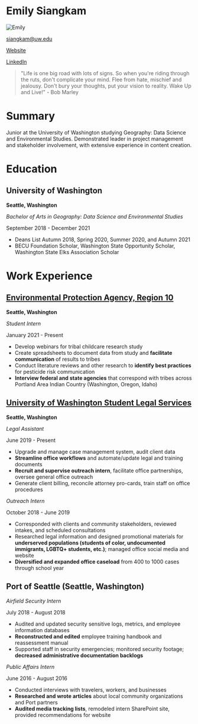 # Emily Siangkam

![Emily](https://siangkamemily.weebly.com/uploads/1/0/7/2/107294857/editor/34394246-1882782251764879-6537805200860643328-n.jpg?1592854801 "Emily")

siangkam@uw.edu

[Website](http://www.siangkamemily.weebly.com)

[LinkedIn](http://www.linkedin.com/in/emilysiangkam)

>"Life is one big road with lots of signs. So when you're riding through the ruts, don't complicate your mind. Flee from hate, mischief and jealousy. Don't bury your thoughts, put your vision to reality. Wake Up and Live!" - Bob Marley

# Summary

Junior at the University of Washington studying Geography: Data Science and Environmental Studies. Demonstrated leader in project management and stakeholder involvement, with extensive experience in content creation.

# Education

## University of Washington

**Seattle, Washington**

*Bachelor of Arts in Geography: Data Science and Environmental Studies*

September 2018 - December 2021

- Deans List Autumn 2018, Spring 2020, Summer 2020, and Autumn 2021
- BECU Foundation Scholar, Washington State Opportunity Scholar, Washington State Elks Association Scholar

# Work Experience

## [Environmental Protection Agency, Region 10](https://www.epa.gov/aboutepa/epa-region-10-pacific-northwest)

**Seattle, Washington**

*Student Intern*

January 2021 - Present
- Develop webinars for tribal childcare research study
- Create spreadsheets to document data from study and **facilitate communication** of results to tribes
- Conduct literature reviews and other research to **identify best practices** for pesticide risk communication
- **Interview federal and state agencies** that correspond with tribes across Portland Area Indian Country (Washington, Oregon, Idaho)

## [University of Washington Student Legal Services](http://depts.washington.edu/slsuw)

**Seattle, Washington**

*Legal Assistant*

June 2019 - Present
- Upgrade and manage case management system, audit client data
- **Streamline office workflows** and automate/update legal and training documents
- **Recruit and supervise outreach intern**, facilitate office partnerships, oversee general office outreach
- Generate client billing, reconcile attorney pro-cards, train staff on office procedures


*Outreach Intern*

October 2018 - June 2019
- Corresponded with clients and community stakeholders, reviewed intakes, and scheduled consultations
- Researched legal information and designed promotional materials for **underserved populations (students of color, undocumented immigrants, LGBTQ+ students, etc.)**; managed office social media and website
- **Diversified and expanded office caseload** from 400 to 1000 cases through school year

## Port of Seattle (Seattle, Washington)

*Airfield Security Intern*

July 2018 - August 2018
- Audited and updated security sensitive logs, metrics, and employee information databases
- **Reconstructed and edited** employee training handbook and reassessment manual
- Supported staff in security emergencies; monitored security footage; **decreased administrative documentation backlogs**


*Public Affairs Intern*

June 2016 - August 2016
- Conducted interviews with travelers, workers, and businesses
- **Researched and wrote articles** about local community organizations and Port partners
- **Audited media tracking lists**, remodeled intern SharePoint site, provided recommendations for website
